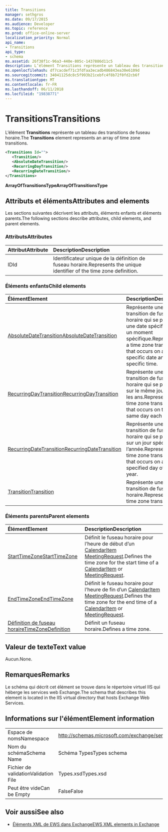 ```yaml
---
title: Transitions
manager: sethgros
ms.date: 09/17/2015
ms.audience: Developer
ms.topic: reference
ms.prod: office-online-server
localization_priority: Normal
api_name:
- Transitions
api_type:
- schema
ms.assetid: 26f38f1c-96a3-440e-805c-1437886d11c5
description: L’élément Transitions représente un tableau des transitions de fuseau horaire.
ms.openlocfilehash: df7cacdef71c3fdfaa3ecadb486843ea30e6109d
ms.sourcegitcommit: 34041125dc8c5f993b21cebfc4f8b72f0fd2cb6f
ms.translationtype: MT
ms.contentlocale: fr-FR
ms.lasthandoff: 06/11/2018
ms.locfileid: "19838771"
---
```

# <a name="transitions"></a><span data-ttu-id="bca05-103">Transitions</span><span class="sxs-lookup"><span data-stu-id="bca05-103">Transitions</span></span>

<span data-ttu-id="bca05-104">L’élément **Transitions** représente un tableau des transitions de fuseau horaire.</span><span class="sxs-lookup"><span data-stu-id="bca05-104">The **Transitions** element represents an array of time zone transitions.</span></span> 
  
```xml
<Transitions Id="">
   <Transition/>
   <AbsoluteDateTransition/>
   <RecurringDayTransition/>
   <RecurringDateTransition/>
</Transitions>
```

 <span data-ttu-id="bca05-105">**ArrayOfTransitionsType**</span><span class="sxs-lookup"><span data-stu-id="bca05-105">**ArrayOfTransitionsType**</span></span>
## <a name="attributes-and-elements"></a><span data-ttu-id="bca05-106">Attributs et éléments</span><span class="sxs-lookup"><span data-stu-id="bca05-106">Attributes and elements</span></span>

<span data-ttu-id="bca05-107">Les sections suivantes décrivent les attributs, éléments enfants et éléments parents.</span><span class="sxs-lookup"><span data-stu-id="bca05-107">The following sections describe attributes, child elements, and parent elements.</span></span>
  
### <a name="attributes"></a><span data-ttu-id="bca05-108">Attributs</span><span class="sxs-lookup"><span data-stu-id="bca05-108">Attributes</span></span>

|<span data-ttu-id="bca05-109">**Attribut**</span><span class="sxs-lookup"><span data-stu-id="bca05-109">**Attribute**</span></span>|<span data-ttu-id="bca05-110">**Description**</span><span class="sxs-lookup"><span data-stu-id="bca05-110">**Description**</span></span>|
|:-----|:-----|
|<span data-ttu-id="bca05-111">ID</span><span class="sxs-lookup"><span data-stu-id="bca05-111">Id</span></span>  <br/> |<span data-ttu-id="bca05-112">Identificateur unique de la définition de fuseau horaire.</span><span class="sxs-lookup"><span data-stu-id="bca05-112">Represents the unique identifier of the time zone definition.</span></span>  <br/> |
   
### <a name="child-elements"></a><span data-ttu-id="bca05-113">Éléments enfants</span><span class="sxs-lookup"><span data-stu-id="bca05-113">Child elements</span></span>

|<span data-ttu-id="bca05-114">**Élément**</span><span class="sxs-lookup"><span data-stu-id="bca05-114">**Element**</span></span>|<span data-ttu-id="bca05-115">**Description**</span><span class="sxs-lookup"><span data-stu-id="bca05-115">**Description**</span></span>|
|:-----|:-----|
|[<span data-ttu-id="bca05-116">AbsoluteDateTransition</span><span class="sxs-lookup"><span data-stu-id="bca05-116">AbsoluteDateTransition</span></span>](absolutedatetransition.md) <br/> |<span data-ttu-id="bca05-117">Représente une transition de fuseau horaire qui se produit à une date spécifique, à un moment spécifique.</span><span class="sxs-lookup"><span data-stu-id="bca05-117">Represents a time zone transition that occurs on a specific date and at a specific time.</span></span>  <br/> |
|[<span data-ttu-id="bca05-118">RecurringDayTransition</span><span class="sxs-lookup"><span data-stu-id="bca05-118">RecurringDayTransition</span></span>](recurringdaytransition.md) <br/> |<span data-ttu-id="bca05-119">Représente une transition de fuseau horaire qui se produit sur le même jour tous les ans.</span><span class="sxs-lookup"><span data-stu-id="bca05-119">Represents a time zone transition that occurs on the same day each year.</span></span>  <br/> |
|[<span data-ttu-id="bca05-120">RecurringDateTransition</span><span class="sxs-lookup"><span data-stu-id="bca05-120">RecurringDateTransition</span></span>](recurringdatetransition.md) <br/> |<span data-ttu-id="bca05-121">Représente une transition de fuseau horaire qui se produit sur un jour spécifié de l’année.</span><span class="sxs-lookup"><span data-stu-id="bca05-121">Represents a time zone transition that occurs on a specified day of the year.</span></span>  <br/> |
|[<span data-ttu-id="bca05-122">Transition</span><span class="sxs-lookup"><span data-stu-id="bca05-122">Transition</span></span>](transition.md) <br/> |<span data-ttu-id="bca05-123">Représente une transition de fuseau horaire.</span><span class="sxs-lookup"><span data-stu-id="bca05-123">Represents a time zone transition.</span></span>  <br/> |
   
### <a name="parent-elements"></a><span data-ttu-id="bca05-124">Éléments parents</span><span class="sxs-lookup"><span data-stu-id="bca05-124">Parent elements</span></span>

|<span data-ttu-id="bca05-125">**Élément**</span><span class="sxs-lookup"><span data-stu-id="bca05-125">**Element**</span></span>|<span data-ttu-id="bca05-126">**Description**</span><span class="sxs-lookup"><span data-stu-id="bca05-126">**Description**</span></span>|
|:-----|:-----|
|[<span data-ttu-id="bca05-127">StartTimeZone</span><span class="sxs-lookup"><span data-stu-id="bca05-127">StartTimeZone</span></span>](starttimezone.md) <br/> |<span data-ttu-id="bca05-128">Définit le fuseau horaire pour l’heure de début d’un [CalendarItem](calendaritem.md) [MeetingRequest](meetingrequest.md).</span><span class="sxs-lookup"><span data-stu-id="bca05-128">Defines the time zone for the start time of a [CalendarItem](calendaritem.md) or [MeetingRequest](meetingrequest.md).</span></span>  <br/> |
|[<span data-ttu-id="bca05-129">EndTimeZone</span><span class="sxs-lookup"><span data-stu-id="bca05-129">EndTimeZone</span></span>](endtimezone.md) <br/> |<span data-ttu-id="bca05-130">Définit le fuseau horaire pour l’heure de fin d’un [CalendarItem](calendaritem.md) [MeetingRequest](meetingrequest.md).</span><span class="sxs-lookup"><span data-stu-id="bca05-130">Defines the time zone for the end time of a [CalendarItem](calendaritem.md) or [MeetingRequest](meetingrequest.md).</span></span>  <br/> |
|[<span data-ttu-id="bca05-131">Définition de fuseau horaire</span><span class="sxs-lookup"><span data-stu-id="bca05-131">TimeZoneDefinition</span></span>](timezonedefinition.md) <br/> |<span data-ttu-id="bca05-132">Définit un fuseau horaire.</span><span class="sxs-lookup"><span data-stu-id="bca05-132">Defines a time zone.</span></span>  <br/> |
   
## <a name="text-value"></a><span data-ttu-id="bca05-133">Valeur de texte</span><span class="sxs-lookup"><span data-stu-id="bca05-133">Text value</span></span>

<span data-ttu-id="bca05-134">Aucun.</span><span class="sxs-lookup"><span data-stu-id="bca05-134">None.</span></span>
  
## <a name="remarks"></a><span data-ttu-id="bca05-135">Remarques</span><span class="sxs-lookup"><span data-stu-id="bca05-135">Remarks</span></span>

<span data-ttu-id="bca05-136">Le schéma qui décrit cet élément se trouve dans le répertoire virtuel IIS qui héberge les services web Exchange.</span><span class="sxs-lookup"><span data-stu-id="bca05-136">The schema that describes this element is located in the IIS virtual directory that hosts Exchange Web Services.</span></span>
  
## <a name="element-information"></a><span data-ttu-id="bca05-137">Informations sur l'élément</span><span class="sxs-lookup"><span data-stu-id="bca05-137">Element information</span></span>

|||
|:-----|:-----|
|<span data-ttu-id="bca05-138">Espace de noms</span><span class="sxs-lookup"><span data-stu-id="bca05-138">Namespace</span></span>  <br/> |http://schemas.microsoft.com/exchange/services/2006/types  <br/> |
|<span data-ttu-id="bca05-139">Nom du schéma</span><span class="sxs-lookup"><span data-stu-id="bca05-139">Schema Name</span></span>  <br/> |<span data-ttu-id="bca05-140">Schéma Types</span><span class="sxs-lookup"><span data-stu-id="bca05-140">Types schema</span></span>  <br/> |
|<span data-ttu-id="bca05-141">Fichier de validation</span><span class="sxs-lookup"><span data-stu-id="bca05-141">Validation File</span></span>  <br/> |<span data-ttu-id="bca05-142">Types.xsd</span><span class="sxs-lookup"><span data-stu-id="bca05-142">Types.xsd</span></span>  <br/> |
|<span data-ttu-id="bca05-143">Peut être vide</span><span class="sxs-lookup"><span data-stu-id="bca05-143">Can be Empty</span></span>  <br/> |<span data-ttu-id="bca05-144">False</span><span class="sxs-lookup"><span data-stu-id="bca05-144">False</span></span>  <br/> |
   
## <a name="see-also"></a><span data-ttu-id="bca05-145">Voir aussi</span><span class="sxs-lookup"><span data-stu-id="bca05-145">See also</span></span>



- [<span data-ttu-id="bca05-146">Éléments XML de EWS dans Exchange</span><span class="sxs-lookup"><span data-stu-id="bca05-146">EWS XML elements in Exchange</span></span>](ews-xml-elements-in-exchange.md)

